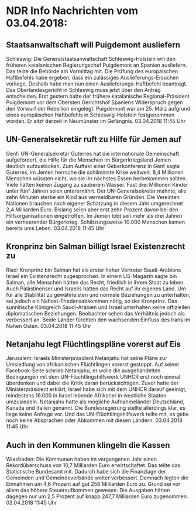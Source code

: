 # NDR Info Nachrichten vom 03.04.2018:


## Staatsanwaltschaft will Puigdemont ausliefern
Schleswig:       Die Generalstaatsanwaltschaft Schleswig-Holstein will den früheren katalanischen Regierungschef Puigdemont an Spanien ausliefern. Das teilte die Behörde am Vormittag mit. Die Prüfung des europäischen Haftbefehls habe ergeben, dass ein zulässiges Auslieferungs-Ersuchen vorliege. Deshalb habe man nun einen Auslieferungs-Haftbefehl beantragt. Das Oberlandesgericht in Schleswig muss jetzt über den Antrag entscheiden. Erst gestern hatte der frühere katalanische Regional-Präsident Puigdemont vor dem Obersten Gerichtshof Spaniens Widerspruch gegen den Vorwurf der Rebellion eingelegt. Puigdemont war am 25. März aufgrund eines europäischen Haftbefehls in Schleswig-Holstein festgenommen worden. Er sitzt derzeit in Neumünster im Gefängnis. 03.04.2018 11:45 Uhr 

## UN-Generalsekretär ruft zu Hilfe für Jemen auf
Genf: UN-Generalsekretär Guterres hat die internationale Gemeinschaft aufgefordert, die Hilfe für die Menschen im Bürgerkriegsland Jemen deutlich aufzustocken. Zum Auftakt einer Geberkonferenz in Genf sagte Guterres, im Jemen herrsche die schlimmste Krise weltweit. 8,4 Millionen Menschen wüssten nicht, wo sie ihr nächstes Essen herbekommen sollten. Viele hätten keinen Zugang zu sauberem Wasser. Fast drei Millionen Kinder unter fünf Jahren seien unterernährt. Der UN-Generalsekretär mahnte, alle zehn Minuten sterbe ein Kind aus vermeidbaren Gründen. Die Vereinten Nationen brauchen nach eigener Schätzung in diesem Jahr umgerechnet 2,4 Milliarden Euro. Bislang seien aber erst zehn Prozent davon bei den Hilfsorganisationen eingetroffen. Im Jemen tobt seit mehr als drei Jahren ein verheerender Bürgerkrieg. Schätzungsweise 10.000 Menschen kamen bereits ums Leben. 03.04.2018 11:45 Uhr 

## Kronprinz bin Salman billigt Israel Existenzrecht zu
Riad:     Kronprinz bin Salman hat als erster hoher Vertreter Saudi-Arabiens Israel ein Existenzrecht zugesprochen. In einem US-Magazin sagte bin Salman, alle Menschen hätten das Recht, friedlich in ihrem Staat zu leben. Auch Palästinenser und Israelis hätten das Recht auf ihr eigenes Land. Um für alle Stabilität zu gewährleisten und normale Beziehungen zu unterhalten, sei jedoch ein Nahost-Friedensabkommen nötig, so der Kronprinz. Das sunnitische Königreich Saudi-Arabien und Israel unterhalten keine offiziellen diplomatischen Beziehungen. Beobachter sehen das Verhältnis jedoch als verbessert an. Beide Länder fürchten den wachsenden Einfluss des Irans im Nahen Osten. 03.04.2018 11:45 Uhr 

## Netanjahu legt Flüchtlingspläne vorerst auf Eis
Jerusalem: Israels Ministerpräsident Netanjahu hat seine Pläne zur Umsiedlung von afrikanischen Flüchtlingen vorerst gestoppt. Auf seiner Facebook-Seite schrieb Netanjahu, er wolle die ausgehandelten Bedingungen mit dem UN-Flüchtlingshilfswerk UNHCR erst noch einmal überdenken und dabei die Kritik daran berücksichtigen. Zuvor hatte der Ministerpräsident erklärt, Israel habe sich mit dem UNHCR darauf geeinigt, mindestens 16.000 in Israel lebende Afrikaner in westliche Staaten umzusiedeln. Netanjahu hatte als mögliche Aufnahmeländer Deutschland, Kanada und Italien genannt. Die Bundesregierung stellte allerdings klar, es liege keine Anfrage vor. Und das UN-Flüchtlingshilfswerk teilte mit, es gebe noch keine Absprachen oder Abkommen mit diesen Ländern. 03.04.2018 11:45 Uhr 

## Auch in den Kommunen klingeln die Kassen
Wiesbaden: Die Kommunen haben im vergangenen Jahr einen Rekordüberschuss von 10,7 Milliarden Euro erwirtschaftet. Das teilte das Statistische Bundesamt mit. Dadurch habe sich die Finanzlage der Gemeinden und Gemeindeverbände weiter verbessert. Demnach legten die Einnahmen um 4,6 Prozent auf gut 258 Milliarden Euro zu. Grund sei vor allem das höhere Steueraufkommen gewesen. Die Ausgaben hätten dagegen nur um 2,5 Prozent auf knapp 247,7 Milliarden Euro zugenommen. 03.04.2018 11:45 Uhr 
